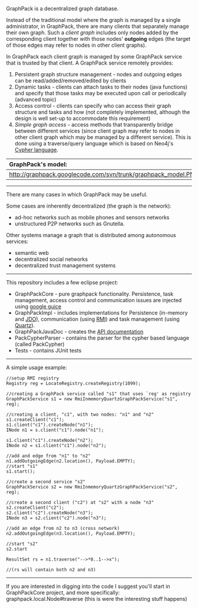 GraphPack is a decentralized graph database.

Instead of the traditional model where the graph is managed by a single administrator, in GraphPack, there are many clients that separately manage their own graph. Such a _client graph_ includes only nodes added by the corresponding client together with those nodes' **outgoing** edges (the target of those edges may refer to nodes in other client graphs).

In GraphPack each client graph is managed by some GraphPack service that is trusted by that client. A GraphPack service remotely provides:

  1. Persistent graph structure management - nodes and outgoing edges can be read/added/removed/edited by clients
  1. Dynamic tasks - clients can attach tasks to their nodes (java functions) and specify that those tasks may be executed upon call or periodically (advanced topic)
  1. Access control - clients can specify who can access their graph structure and tasks and how (not completely implemented, although the design is well set-up to accommodate this requirement)
  1. _Simple graph access_ - access methods that transparently bridge between different services (since client graph may refer to nodes in other client graph which may be managed by a different service). This is done using a traverse/query language which is based on Neo4j's [Cypher language](http://docs.neo4j.org/chunked/stable/cypher-query-lang.html).

| **GraphPack's model:** |
|:-----------------------|
| http://graphpack.googlecode.com/svn/trunk/graphpack_model.PNG |


---


There are many cases in which GraphPack may be useful.

Some cases are inherently decentralized (the graph is the network):
  * ad-hoc networks such as mobile phones and sensors networks
  * unstructured P2P networks such as Gnutella.

Other systems manage a graph that is distributed among autonomous services:
  * semantic web
  * decentralized social networks
  * decentralized trust management systems


---


This repository includes a few eclipse project:

  * GraphPackCore - pure graphpack functionality. Persistence, task management, access control and communication issues are injected using [google guice](http://code.google.com/p/google-guice/)
  * GraphPackImpl - includes implementations for Persistence (in-memory and [JDO](http://www.oracle.com/technetwork/java/index-jsp-135919.html)), communication (using [RMI](http://www.oracle.com/technetwork/java/javase/tech/index-jsp-136424.html)) and task management (using [Quartz](http://quartz-scheduler.org/)).
  * GraphPackJavaDoc - creates the [API documentation](https://graphpack.googlecode.com/svn/trunk/GraphPackJavadoc/index.html)
  * PackCypherParser - contains the parser for the cypher based language (called PackCypher)
  * Tests - contains JUnit tests


---


A simple usage example:

```
//setup RMI registry
Registry reg = LocateRegistry.createRegistry(1099); 

//creating a GraphPack service called "s1" that uses `reg' as registry 
GraphPackService s1 = new RmiInmemoryQuartzGraphPackService("s1", reg);     

//creating a client, "c1", with two nodes: "n1" and "n2"
s1.createClient("c1");
s1.client("c1").createNode("n1");
INode n1 = s.client("c1").node("n1");

s1.client("c1").createNode("n2");
INode n2 = s1.client("c1").node("n2");

//add and edge from "n1" to "n2"
n1.addOutgoingEdge(n2.location(), Payload.EMPTY);
//start "s1"                
s1.start();

//create a second service "s2"
GraphPackService s2 = new RmiInmemoryQuartzGraphPackService("s2", reg);     
                
//create a second client ("c2") at "s2" with a node "n3"
s2.createClient("c2");
s2.client("c2").createNode("n3");
INode n3 = s2.client("c2").node("n3");

//add an edge from n2 to n3 (cross network)
n2.addOutgoingEdge(n3.location(), Payload.EMPTY);

//start "s2"
s2.start

ResultSet rs = n1.traverse("-->*0..1-->x");

//(rs will contain both n2 and n3)
```


---


If you are interested in digging into the code I suggest you'll start in GraphPackCore project, and more specifically: graphpack.local.Node#traverse (this is were the interesting stuff happens)